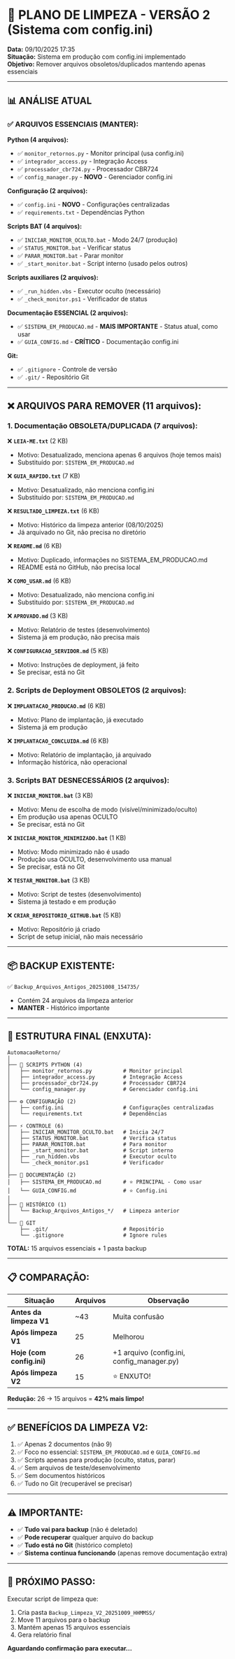 # 🧹 PLANO DE LIMPEZA - VERSÃO 2 (Sistema com config.ini)

**Data:** 09/10/2025 17:35  
**Situação:** Sistema em produção com config.ini implementado  
**Objetivo:** Remover arquivos obsoletos/duplicados mantendo apenas essenciais

---

## 📊 ANÁLISE ATUAL

### ✅ **ARQUIVOS ESSENCIAIS (MANTER):**

**Python (4 arquivos):**
- ✅ `monitor_retornos.py` - Monitor principal (usa config.ini)
- ✅ `integrador_access.py` - Integração Access
- ✅ `processador_cbr724.py` - Processador CBR724
- ✅ `config_manager.py` - **NOVO** - Gerenciador config.ini

**Configuração (2 arquivos):**
- ✅ `config.ini` - **NOVO** - Configurações centralizadas
- ✅ `requirements.txt` - Dependências Python

**Scripts BAT (4 arquivos):**
- ✅ `INICIAR_MONITOR_OCULTO.bat` - Modo 24/7 (produção)
- ✅ `STATUS_MONITOR.bat` - Verificar status
- ✅ `PARAR_MONITOR.bat` - Parar monitor
- ✅ `_start_monitor.bat` - Script interno (usado pelos outros)

**Scripts auxiliares (2 arquivos):**
- ✅ `_run_hidden.vbs` - Executor oculto (necessário)
- ✅ `_check_monitor.ps1` - Verificador de status

**Documentação ESSENCIAL (2 arquivos):**
- ✅ `SISTEMA_EM_PRODUCAO.md` - **MAIS IMPORTANTE** - Status atual, como usar
- ✅ `GUIA_CONFIG.md` - **CRÍTICO** - Documentação config.ini

**Git:**
- ✅ `.gitignore` - Controle de versão
- ✅ `.git/` - Repositório Git

---

## ❌ **ARQUIVOS PARA REMOVER (11 arquivos):**

### **1. Documentação OBSOLETA/DUPLICADA (7 arquivos):**

❌ **`LEIA-ME.txt`** (2 KB)
   - Motivo: Desatualizado, menciona apenas 6 arquivos (hoje temos mais)
   - Substituído por: `SISTEMA_EM_PRODUCAO.md`

❌ **`GUIA_RAPIDO.txt`** (7 KB)
   - Motivo: Desatualizado, não menciona config.ini
   - Substituído por: `SISTEMA_EM_PRODUCAO.md`

❌ **`RESULTADO_LIMPEZA.txt`** (6 KB)
   - Motivo: Histórico da limpeza anterior (08/10/2025)
   - Já arquivado no Git, não precisa no diretório

❌ **`README.md`** (6 KB)
   - Motivo: Duplicado, informações no SISTEMA_EM_PRODUCAO.md
   - README está no GitHub, não precisa local

❌ **`COMO_USAR.md`** (6 KB)
   - Motivo: Desatualizado, não menciona config.ini
   - Substituído por: `SISTEMA_EM_PRODUCAO.md`

❌ **`APROVADO.md`** (3 KB)
   - Motivo: Relatório de testes (desenvolvimento)
   - Sistema já em produção, não precisa mais

❌ **`CONFIGURACAO_SERVIDOR.md`** (5 KB)
   - Motivo: Instruções de deployment, já feito
   - Se precisar, está no Git

### **2. Scripts de Deployment OBSOLETOS (2 arquivos):**

❌ **`IMPLANTACAO_PRODUCAO.md`** (6 KB)
   - Motivo: Plano de implantação, já executado
   - Sistema já em produção

❌ **`IMPLANTACAO_CONCLUIDA.md`** (6 KB)
   - Motivo: Relatório de implantação, já arquivado
   - Informação histórica, não operacional

### **3. Scripts BAT DESNECESSÁRIOS (2 arquivos):**

❌ **`INICIAR_MONITOR.bat`** (3 KB)
   - Motivo: Menu de escolha de modo (visível/minimizado/oculto)
   - Em produção usa apenas OCULTO
   - Se precisar, está no Git

❌ **`INICIAR_MONITOR_MINIMIZADO.bat`** (1 KB)
   - Motivo: Modo minimizado não é usado
   - Produção usa OCULTO, desenvolvimento usa manual
   - Se precisar, está no Git

❌ **`TESTAR_MONITOR.bat`** (3 KB)
   - Motivo: Script de testes (desenvolvimento)
   - Sistema já testado e em produção

❌ **`CRIAR_REPOSITORIO_GITHUB.bat`** (5 KB)
   - Motivo: Repositório já criado
   - Script de setup inicial, não mais necessário

---

## 📦 **BACKUP EXISTENTE:**

✅ `Backup_Arquivos_Antigos_20251008_154735/`
   - Contém 24 arquivos da limpeza anterior
   - **MANTER** - Histórico importante

---

## 🎯 **ESTRUTURA FINAL (ENXUTA):**

```
AutomacaoRetorno/
│
├── 🐍 SCRIPTS PYTHON (4)
│   ├── monitor_retornos.py          # Monitor principal
│   ├── integrador_access.py         # Integração Access
│   ├── processador_cbr724.py        # Processador CBR724
│   └── config_manager.py            # Gerenciador config.ini
│
├── ⚙️ CONFIGURAÇÃO (2)
│   ├── config.ini                   # Configurações centralizadas
│   └── requirements.txt             # Dependências
│
├── ⚡ CONTROLE (6)
│   ├── INICIAR_MONITOR_OCULTO.bat   # Inicia 24/7
│   ├── STATUS_MONITOR.bat           # Verifica status
│   ├── PARAR_MONITOR.bat            # Para monitor
│   ├── _start_monitor.bat           # Script interno
│   ├── _run_hidden.vbs              # Executor oculto
│   └── _check_monitor.ps1           # Verificador
│
├── 📖 DOCUMENTAÇÃO (2)
│   ├── SISTEMA_EM_PRODUCAO.md       # ⭐ PRINCIPAL - Como usar
│   └── GUIA_CONFIG.md               # ⭐ Config.ini
│
├── 📂 HISTÓRICO (1)
│   └── Backup_Arquivos_Antigos_*/   # Limpeza anterior
│
└── 🔧 GIT
    ├── .git/                        # Repositório
    └── .gitignore                   # Ignore rules
```

**TOTAL:** 15 arquivos essenciais + 1 pasta backup

---

## 📋 **COMPARAÇÃO:**

| Situação | Arquivos | Observação |
|----------|----------|------------|
| **Antes da limpeza V1** | ~43 | Muita confusão |
| **Após limpeza V1** | 25 | Melhorou |
| **Hoje (com config.ini)** | 26 | +1 arquivo (config.ini, config_manager.py) |
| **Após limpeza V2** | 15 | ⭐ ENXUTO! |

**Redução:** 26 → 15 arquivos = **42% mais limpo!**

---

## ✅ **BENEFÍCIOS DA LIMPEZA V2:**

1. ✅ Apenas 2 documentos (não 9)
2. ✅ Foco no essencial: `SISTEMA_EM_PRODUCAO.md` e `GUIA_CONFIG.md`
3. ✅ Scripts apenas para produção (oculto, status, parar)
4. ✅ Sem arquivos de teste/desenvolvimento
5. ✅ Sem documentos históricos
6. ✅ Tudo no Git (recuperável se precisar)

---

## ⚠️ **IMPORTANTE:**

- ✅ **Tudo vai para backup** (não é deletado)
- ✅ **Pode recuperar** qualquer arquivo do backup
- ✅ **Tudo está no Git** (histórico completo)
- ✅ **Sistema continua funcionando** (apenas remove documentação extra)

---

## 🚀 **PRÓXIMO PASSO:**

Executar script de limpeza que:
1. Cria pasta `Backup_Limpeza_V2_20251009_HHMMSS/`
2. Move 11 arquivos para o backup
3. Mantém apenas 15 arquivos essenciais
4. Gera relatório final

**Aguardando confirmação para executar...**
